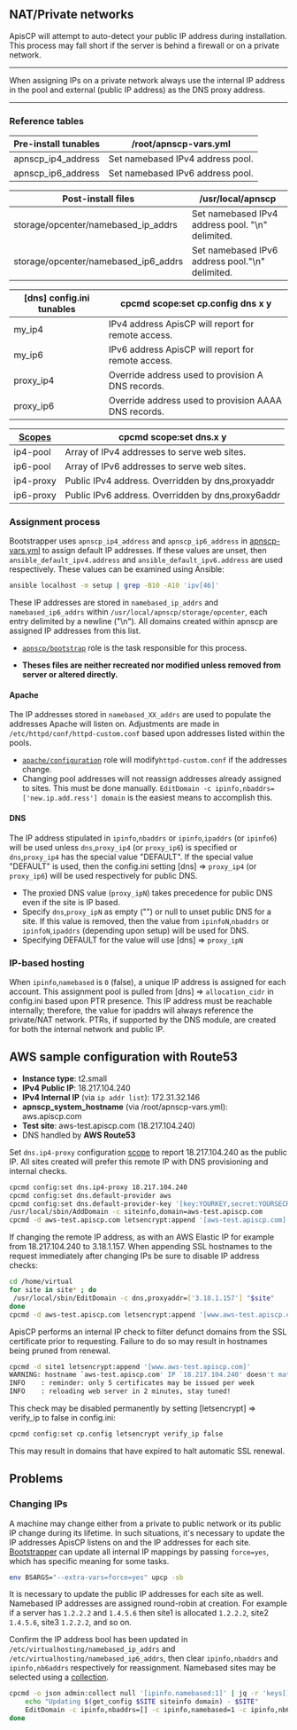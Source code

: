 ## NAT/Private networks

ApisCP will attempt to auto-detect your public IP address during installation. This process may fall short if the server is behind a firewall or on a private network.

---

When assigning IPs on a private network always use the internal IP address in the pool and external (public IP address) as the DNS proxy address.

---

### Reference tables

| Pre-install tunables | /root/apnscp-vars.yml            |
| -------------------- | -------------------------------- |
| apnscp_ip4_address   | Set namebased IPv4 address pool. |
| apnscp_ip6_address   | Set namebased IPv6 address pool. |

| Post-install files                   | /usr/local/apnscp                                |
| ------------------------------------ | ------------------------------------------------ |
| storage/opcenter/namebased_ip_addrs  | Set namebased IPv4 address pool. "\n" delimited. |
| storage/opcenter/namebased_ip6_addrs | Set namebased IPv6 address pool."\n" delimited.  |

| [dns] config.ini tunables | cpcmd scope:set cp.config dns x y                    |
| ------------------------- | ---------------------------------------------------- |
| my_ip4                    | IPv4 address ApisCP will report for remote access.   |
| my_ip6                    | IPv6 address ApisCP will report for remote access.   |
| proxy_ip4                 | Override address used to provision A DNS records.    |
| proxy_ip6                 | Override address used to provision AAAA DNS records. |

| [Scopes](Scopes.md) | cpcmd scope:set dns.x y                          |
| ------------------- | ------------------------------------------------- |
| ip4-pool            | Array of IPv4 addresses to serve web sites.       |
| ip6-pool            | Array of IPv6 addresses to serve web sites.       |
| ip4-proxy           | Public IPv4 address. Overridden by dns,proxyaddr  |
| ip6-proxy           | Public IPv6 address. Overridden by dns,proxy6addr |

### Assignment process

Bootstrapper uses `apnscp_ip4_address` and `apnscp_ip6_address` in [apnscp-vars.yml]() to assign default IP addresses. If these values are unset, then `ansible_default_ipv4.address` and `ansible_default_ipv6.address` are used respectively. These values can be examined using Ansible:

```bash
ansible localhost -m setup | grep -B10 -A10 'ipv[46]'
```

These IP addresses are stored in `namebased_ip_addrs` and `namebased_ip6_addrs` within `/usr/local/apnscp/storage/opcenter`, each entry delimited by a newline ("\n"). All domains created within apnscp are assigned IP addresses from this list.

* [`apnscp/bootstrap`](https://github.com/apisnetworks/apnscp-playbooks/tree/master/roles/apnscp/bootstrap) role is the task responsible for this process.

* **Theses files are neither recreated nor modified unless removed from server or altered directly.**

#### Apache

The IP addresses stored in `namebased_XX_addrs` are used to populate the addresses Apache will listen on. Adjustments are made in `/etc/httpd/conf/httpd-custom.conf` based upon addresses listed within the pools.

* [`apache/configuration`](https://github.com/apisnetworks/apnscp-playbooks/tree/master/roles/apnscp/bootstrap) role will modify`httpd-custom.conf` if the addresses change.
* Changing pool addresses will not reassign addresses already assigned to sites. This must be done manually. `EditDomain -c ipinfo,nbaddrs=['new.ip.add.ress'] domain` is the easiest means to accomplish this.

#### DNS

The IP address stipulated in `ipinfo`,`nbaddrs` or `ipinfo`,`ipaddrs` (or `ipinfo6`) will be used unless `dns`,`proxy_ip4` (or `proxy_ip6`) is specified or `dns`,`proxy_ip4` has the special value "DEFAULT". If the special value "DEFAULT" is used, then the config.ini setting [dns] => `proxy_ip4` (or `proxy_ip6`) will be used respectively for public DNS.

* The proxied DNS value (`proxy_ipN`) takes precedence for public DNS even if the site is IP based.
* Specify `dns`,`proxy_ipN` as empty ("") or null to unset public DNS for a site. If this value is removed, then the value from `ipinfoN`,`nbaddrs` or `ipinfoN`,`ipaddrs` (depending upon setup) will be used for DNS.
* Specifying DEFAULT for the value will use [dns] => `proxy_ipN`

### IP-based hosting

When `ipinfo`,`namebased` is `0` (false), a unique IP address is assigned for each account. This assignment pool is pulled from [dns] => `allocation_cidr` in config.ini based upon PTR presence. This IP address must be reachable internally; therefore, the value for ipaddrs will always reference the private/NAT network. PTRs, if supported by the DNS module, are created for both the internal network and public IP.

## AWS sample configuration with Route53

* **Instance type**: t2.small
* **IPv4 Public IP**: 18.217.104.240
* **IPv4 Internal IP** (via `ip addr list`): 172.31.32.146
* **apnscp_system_hostname** (via /root/apnscp-vars.yml): aws.apiscp.com
* **Test site**: aws-test.apiscp.com (18.217.104.240)
* DNS handled by **AWS Route53**

Set `dns.ip4-proxy` configuration [scope](Scopes.md) to report 18.217.104.240 as the public IP. All sites created will prefer this remote IP with DNS provisioning and internal checks.

```bash
cpcmd config:set dns.ip4-proxy 18.217.104.240
cpcmd config:set dns.default-provider aws
cpcmd config:set dns.default-provider-key '[key:YOURKEY,secret:YOURSECRET]'
/usr/local/sbin/AddDomain -c siteinfo,domain=aws-test.apiscp.com
cpcmd -d aws-test.apiscp.com letsencrypt:append '[aws-test.apiscp.com]'
```

If changing the remote IP address, as with an AWS Elastic IP for example from 18.217.104.240 to 3.18.1.157. When appending SSL hostnames to the request immediately after changing IPs be sure to disable IP address checks:

```bash
cd /home/virtual
for site in site* ; do
 /usr/local/sbin/EditDomain -c dns,proxyaddr=['3.18.1.157'] "$site"
done
cpcmd -d aws-test.apiscp.com letsencrypt:append '[www.aws-test.apiscp.com]' false
```

ApisCP performs an internal IP check to filter defunct domains from the SSL certificate prior to requesting. Failure to do so may result in hostnames being pruned from renewal.

```bash
cpcmd -d site1 letsencrypt:append '[www.aws-test.apiscp.com]'
WARNING: hostname `aws-test.apiscp.com' IP `18.217.104.240' doesn't match hosting IP `3.18.1.157', skipping request
INFO    : reminder: only 5 certificates may be issued per week
INFO    : reloading web server in 2 minutes, stay tuned!
```

This check may be disabled permanently by setting [letsencrypt] => verify_ip to false in config.ini:

```bash
cpcmd config:set cp.config letsencrypt verify_ip false
```

This may result in domains that have expired to halt automatic SSL renewal.

## Problems

### Changing IPs
A machine may change either from a private to public network or its public IP change during its lifetime. In such situations, it's necessary to update the IP addresses ApisCP listens on and the IP addresses for each site. [Bootstrapper](Bootstrapper.md) can update all internal IP mappings by passing `force=yes`, which has specific meaning for some tasks.

```bash
env BSARGS="--extra-vars=force=yes" upcp -sb
```

It is necessary to update the public IP addresses for each site as well. Namebased IP addresses are assigned round-robin at creation. For example if a server has `1.2.2.2` and `1.4.5.6` then site1 is allocated `1.2.2.2`, site2 `1.4.5.6`, site3 `1.2.2.2`, and so on.

Confirm the IP address bool has been updated in `/etc/virtualhosting/namebased_ip_addrs` and `/etc/virtualhosting/namebased_ip6_addrs`, then clear `ipinfo,nbaddrs` and `ipinfo,nb6addrs` respectively for reassignment. Namebased sites may be selected using a [collection](cpcmd-examples.md#collections).

```bash
cpcmd -o json admin:collect null '[ipinfo.namebased:1]' | jq -r 'keys[]' | while read SITE ; do
	echo "Updating $(get_config $SITE siteinfo domain) - $SITE"
	EditDomain -c ipinfo,nbaddrs=[] -c ipinfo,namebased=1 -c ipinfo,nb6addrs=[] $i
done
```